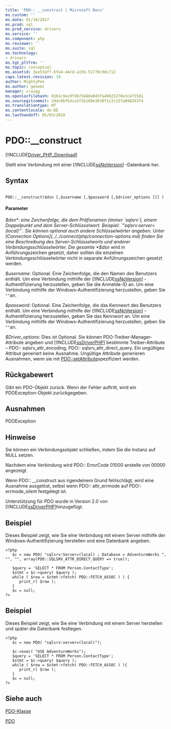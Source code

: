 ```yaml
---
title: 'PDO:: __construct | Microsoft Docs'
ms.custom: ''
ms.date: 01/19/2017
ms.prod: sql
ms.prod_service: drivers
ms.service: ''
ms.component: php
ms.reviewer: ''
ms.suite: sql
ms.technology:
- drivers
ms.tgt_pltfrm: ''
ms.topic: conceptual
ms.assetid: 3ee53aff-6fe4-44cd-a15b-51770c98c712
caps.latest.revision: 18
author: MightyPen
ms.author: genemi
manager: craigg
ms.openlocfilehash: 0161c9ac0fdb75848e045fa49025270e3c475501
ms.sourcegitcommit: 2ddc0bfb3ce2f2b160e3638f1c2c237a898263f4
ms.translationtype: HT
ms.contentlocale: de-DE
ms.lasthandoff: 05/03/2018
---
```

# <a name="pdoconstruct"></a>PDO::__construct
[!INCLUDE[Driver_PHP_Download](../../includes/driver_php_download.md)]

Stellt eine Verbindung mit einer [!INCLUDE[ssNoVersion](../../includes/ssnoversion_md.md)] -Datenbank her.  
  
## <a name="syntax"></a>Syntax  
  
```  
  
PDO::__construct($dsn [,$username [,$password [,$driver_options ]]] )  
```  
  
#### <a name="parameters"></a>Parameter  
*$dsn*: eine Zeichenfolge, die dem Präfixnamen (immer `sqlsrv`), einem Doppelpunkt und dem Server-Schlüsselwort. Beispiel: `"sqlsrv:server=(local)"`. Sie können optional auch andere Schlüsselwörter angeben. Unter [Connection Options](../../connect/php/connection-options.md) finden Sie eine Beschreibung des Server-Schlüsselworts und anderer Verbindungsschlüsselwörter. Die gesamte *$dsn* wird in Anführungszeichen gesetzt, daher sollten die einzelnen Verbindungsschlüsselwörter nicht in separate Anführungszeichen gesetzt werden.  
  
*$username*: Optional. Eine Zeichenfolge, die den Namen des Benutzers enthält. Um eine Verbindung mithilfe der [!INCLUDE[ssNoVersion](../../includes/ssnoversion_md.md)] -Authentifizierung herzustellen, geben Sie die Anmelde-ID an. Um eine Verbindung mithilfe der Windows-Authentifizierung herzustellen, geben Sie `""`an.  
  
*$password*: Optional. Eine Zeichenfolge, die das Kennwort des Benutzers enthält. Um eine Verbindung mithilfe der [!INCLUDE[ssNoVersion](../../includes/ssnoversion_md.md)] -Authentifizierung herzustellen, geben Sie das Kennwort an. Um eine Verbindung mithilfe der Windows-Authentifizierung herzustellen, geben Sie `""`an.  
  
*$Driver_options*: Dies ist Optional. Sie können PDO-Treiber-Manager-Attribute angeben und [!INCLUDE[ssDriverPHP](../../includes/ssdriverphp_md.md)] bestimmte Treiber-Attribute – PDO:: sqlsrv_attr_encoding, PDO:: sqlsrv_attr_direct_query. Ein ungültiges Attribut generiert keine Ausnahme. Ungültige Attribute generieren Ausnahmen, wenn sie mit [PDO::setAttribute](../../connect/php/pdo-setattribute.md)spezifiziert werden.  
  
## <a name="return-value"></a>Rückgabewert  
Gibt ein PDO-Objekt zurück. Wenn der Fehler auftritt, wird ein PDOException-Objekt zurückgegeben.  
  
## <a name="exceptions"></a>Ausnahmen  
PDOException  
  
## <a name="remarks"></a>Hinweise  
Sie können ein Verbindungsobjekt schließen, indem Sie die Instanz auf NULL setzen.  
  
Nachdem eine Verbindung wird PDO:: ErrorCode 01000 anstelle von 00000 angezeigt.  
  
Wenn PDO:: __construct aus irgendeinem Grund fehlschlägt, wird eine Ausnahme ausgelöst, selbst wenn PDO:: attr_errmode auf PDO:: errmode_silent festgelegt ist.  
  
Unterstützung für PDO wurde in Version 2.0 von [!INCLUDE[ssDriverPHP](../../includes/ssdriverphp_md.md)]hinzugefügt.  
  
## <a name="example"></a>Beispiel  
Dieses Beispiel zeigt, wie Sie eine Verbindung mit einem Server mithilfe der Windows-Authentifizierung herstellen und eine Datenbank angeben.  
  
```  
<?php  
   $c = new PDO( "sqlsrv:Server=(local) ; Database = AdventureWorks ", "", "", array(PDO::SQLSRV_ATTR_DIRECT_QUERY => true));   
  
   $query = 'SELECT * FROM Person.ContactType';   
   $stmt = $c->query( $query );   
   while ( $row = $stmt->fetch( PDO::FETCH_ASSOC ) ) {   
      print_r( $row );   
   }  
   $c = null;   
?>  
```  
  
## <a name="example"></a>Beispiel  
Dieses Beispiel zeigt, wie Sie eine Verbindung mit einem Server herstellen und später die Datenbank festlegen.  
  
```  
<?php  
   $c = new PDO( "sqlsrv:server=(local)");  
  
   $c->exec( "USE AdventureWorks");  
   $query = 'SELECT * FROM Person.ContactType';  
   $stmt = $c->query( $query );  
   while ( $row = $stmt->fetch( PDO::FETCH_ASSOC ) ){  
      print_r( $row );  
   }  
   $c = null;  
?>  
```  
  
## <a name="see-also"></a>Siehe auch  
[PDO-Klasse](../../connect/php/pdo-class.md)

[PDO](http://php.net/manual/book.pdo.php)  
  
